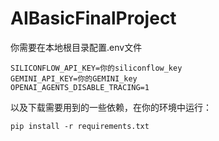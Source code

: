 # AIBasicFinalProject


你需要在本地根目录配置.env文件
```
SILICONFLOW_API_KEY=你的siliconflow_key
GEMINI_API_KEY=你的GEMINI_key
OPENAI_AGENTS_DISABLE_TRACING=1
```
以及下载需要用到的一些依赖，在你的环境中运行：
```
pip install -r requirements.txt
```


